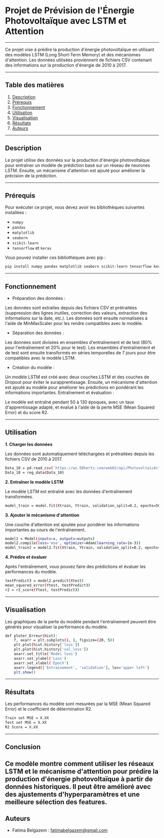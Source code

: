 # Projet de Prévision de l'Énergie Photovoltaïque avec LSTM et Attention
---

Ce projet vise à prédire la production d'énergie photovoltaïque en utilisant des modèles LSTM (Long Short-Term Memory) et des mécanismes d'attention. Les données utilisées proviennent de fichiers CSV contenant des informations sur la production d'énergie de 2010 à 2017.

---

## Table des matières
1. [Description](#description)
2. [Prérequis](#prérequis)
3. [Fonctionnement](#Fonctionnement)
4. [Utilisation](#utilisation)
5. [Visualisation](#Visualisation)
6. [Résultats](#Résultats)
7. [Auteurs](#Auteurs)

---

## Description

Le projet utilise des données sur la production d'énergie photovoltaïque pour entraîner un modèle de prédiction basé sur un réseau de neurones LSTM. Ensuite, un mécanisme d'attention est ajouté pour améliorer la précision de la prédiction.

---

## Prérequis

Pour exécuter ce projet, vous devez avoir les bibliothèques suivantes installées :

- `numpy`
- `pandas`
- `matplotlib`
- `seaborn`
- `scikit-learn`
- `tensorflow` et `keras`

Vous pouvez installer ces bibliothèques avec pip :

```bash
pip install numpy pandas matplotlib seaborn scikit-learn tensorflow keras
```
---

## Fonctionnement
  - Préparation des données :

Les données sont extraites depuis des fichiers CSV et prétraitées (suppression des lignes inutiles, correction des valeurs, extraction des informations sur la date, etc.).
Les données sont ensuite normalisées à l'aide de MinMaxScaler pour les rendre compatibles avec le modèle.

  - Séparation des données :

Les données sont divisées en ensembles d'entraînement et de test (80% pour l'entraînement et 20% pour le test).
Les ensembles d'entraînement et de test sont ensuite transformés en séries temporelles de 7 jours pour être compatibles avec le modèle LSTM.

  - Création du modèle :

Un modèle LSTM est créé avec deux couches LSTM et des couches de Dropout pour éviter le surapprentissage.
Ensuite, un mécanisme d'attention est ajouté au modèle pour améliorer les prédictions en pondérant les informations importantes.
Entraînement et évaluation :

Le modèle est entraîné pendant 50 à 130 époques, avec un taux d'apprentissage adapté, et évalué à l'aide de la perte MSE (Mean Squared Error) et du score R2.

---

## Utilisation

**1. Charger les données**

Les données sont automatiquement téléchargées et prétraitées depuis les fichiers CSV de 2010 à 2017.

```bash
Data_10 = pd.read_csv('https://ws.50hertz.com/web02/api/PhotovoltaicActual/DownloadFile?fileName=2010.csv', sep=';')
Data_10 = reg_data(Data_10)
```

**2. Entraîner le modèle LSTM**

Le modèle LSTM est entraîné avec les données d'entraînement transformées.

```bash
model_train = model.fit(Xtrain, Ytrain, validation_split=0.2, epochs=50, batch_size=8, verbose=1)
```

**3. Ajouter le mécanisme d'attention**

Une couche d'attention est ajoutée pour pondérer les informations importantes au cours de l'entraînement.

```bash
model2 = Model(inputs=x, outputs=outputs)
model2.compile(loss='mse', optimizer=Adam(learning_rate=1e-3))
model_train2 = model2.fit(Xtrain, Ytrain, validation_split=0.2, epochs=130, batch_size=256, verbose=1)

```

**4. Prédire et évaluer**

Après l'entraînement, vous pouvez faire des prédictions et évaluer les performances du modèle.

```bash
testPredict3 = model2.predict(Xtest)
mean_squared_error(Ytest, testPredict3)
r2 = r2_score(Ytest, testPredict3)
```

---

## Visualisation 

Les graphiques de la perte du modèle pendant l'entraînement peuvent être générés pour visualiser la performance du modèle.

```bash
def ploter_Erreur(hist):
    f, axarr = plt.subplots(1, 1, figsize=(20, 5))
    plt.plot(hist.history['loss'])
    plt.plot(hist.history['val_loss'])
    axarr.set_title('Model loss')
    axarr.set_ylabel('Loss')
    axarr.set_xlabel('Epoch')
    axarr.legend(['Entrainement', 'validation'], loc='upper left')
    plt.show()
```
---

## Résultats

Les performances du modèle sont mesurées par la MSE (Mean Squared Error) et le coefficient de détermination R2.

```bash
Train set MSE = X.XX
Test set MSE = X.XX
R2 Score = X.XX
```
---

## Conclusion

Ce modèle montre comment utiliser les réseaux LSTM et le mécanisme d'attention pour prédire la production d'énergie photovoltaïque à partir de données historiques. Il peut être amélioré avec des ajustements d'hyperparamètres et une meilleure sélection des features.
--- 

## Auteurs
 - Fatima Belgazem : fatimabelgazem@gmail.com
